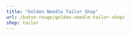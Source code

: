 ```yaml
---
title: "Golden Needle Tailor Shop"
url: /baton-rouge/golden-needle-tailor-shop/
shop: tailor
---
```

